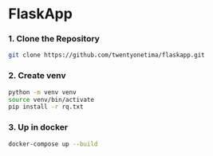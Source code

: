 # FlaskApp


### 1. Clone the Repository

```bash
git clone https://github.com/twentyonetima/flaskapp.git
```

### 2. Create venv

```bash
python -m venv venv
source venv/bin/activate
pip install -r rq.txt
```

### 3. Up in docker

```bash
docker-compose up --build
```